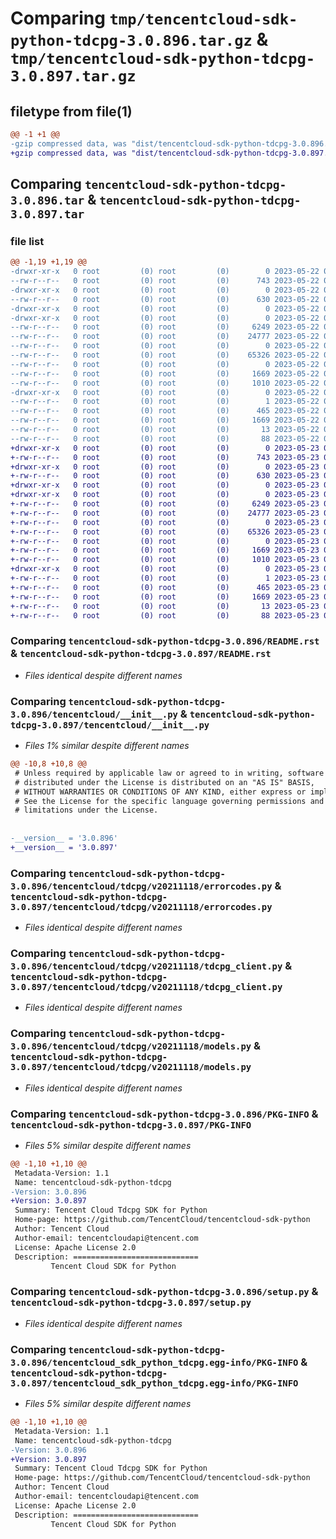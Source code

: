 # Comparing `tmp/tencentcloud-sdk-python-tdcpg-3.0.896.tar.gz` & `tmp/tencentcloud-sdk-python-tdcpg-3.0.897.tar.gz`

## filetype from file(1)

```diff
@@ -1 +1 @@
-gzip compressed data, was "dist/tencentcloud-sdk-python-tdcpg-3.0.896.tar", last modified: Mon May 22 00:33:49 2023, max compression
+gzip compressed data, was "dist/tencentcloud-sdk-python-tdcpg-3.0.897.tar", last modified: Tue May 23 02:32:39 2023, max compression
```

## Comparing `tencentcloud-sdk-python-tdcpg-3.0.896.tar` & `tencentcloud-sdk-python-tdcpg-3.0.897.tar`

### file list

```diff
@@ -1,19 +1,19 @@
-drwxr-xr-x   0 root         (0) root         (0)        0 2023-05-22 00:33:49.000000 tencentcloud-sdk-python-tdcpg-3.0.896/
--rw-r--r--   0 root         (0) root         (0)      743 2023-05-22 00:33:49.000000 tencentcloud-sdk-python-tdcpg-3.0.896/README.rst
-drwxr-xr-x   0 root         (0) root         (0)        0 2023-05-22 00:33:49.000000 tencentcloud-sdk-python-tdcpg-3.0.896/tencentcloud/
--rw-r--r--   0 root         (0) root         (0)      630 2023-05-22 00:33:49.000000 tencentcloud-sdk-python-tdcpg-3.0.896/tencentcloud/__init__.py
-drwxr-xr-x   0 root         (0) root         (0)        0 2023-05-22 00:33:49.000000 tencentcloud-sdk-python-tdcpg-3.0.896/tencentcloud/tdcpg/
-drwxr-xr-x   0 root         (0) root         (0)        0 2023-05-22 00:33:49.000000 tencentcloud-sdk-python-tdcpg-3.0.896/tencentcloud/tdcpg/v20211118/
--rw-r--r--   0 root         (0) root         (0)     6249 2023-05-22 00:33:49.000000 tencentcloud-sdk-python-tdcpg-3.0.896/tencentcloud/tdcpg/v20211118/errorcodes.py
--rw-r--r--   0 root         (0) root         (0)    24777 2023-05-22 00:33:49.000000 tencentcloud-sdk-python-tdcpg-3.0.896/tencentcloud/tdcpg/v20211118/tdcpg_client.py
--rw-r--r--   0 root         (0) root         (0)        0 2023-05-22 00:33:49.000000 tencentcloud-sdk-python-tdcpg-3.0.896/tencentcloud/tdcpg/v20211118/__init__.py
--rw-r--r--   0 root         (0) root         (0)    65326 2023-05-22 00:33:49.000000 tencentcloud-sdk-python-tdcpg-3.0.896/tencentcloud/tdcpg/v20211118/models.py
--rw-r--r--   0 root         (0) root         (0)        0 2023-05-22 00:33:49.000000 tencentcloud-sdk-python-tdcpg-3.0.896/tencentcloud/tdcpg/__init__.py
--rw-r--r--   0 root         (0) root         (0)     1669 2023-05-22 00:33:49.000000 tencentcloud-sdk-python-tdcpg-3.0.896/PKG-INFO
--rw-r--r--   0 root         (0) root         (0)     1010 2023-05-22 00:33:49.000000 tencentcloud-sdk-python-tdcpg-3.0.896/setup.py
-drwxr-xr-x   0 root         (0) root         (0)        0 2023-05-22 00:33:49.000000 tencentcloud-sdk-python-tdcpg-3.0.896/tencentcloud_sdk_python_tdcpg.egg-info/
--rw-r--r--   0 root         (0) root         (0)        1 2023-05-22 00:33:49.000000 tencentcloud-sdk-python-tdcpg-3.0.896/tencentcloud_sdk_python_tdcpg.egg-info/dependency_links.txt
--rw-r--r--   0 root         (0) root         (0)      465 2023-05-22 00:33:49.000000 tencentcloud-sdk-python-tdcpg-3.0.896/tencentcloud_sdk_python_tdcpg.egg-info/SOURCES.txt
--rw-r--r--   0 root         (0) root         (0)     1669 2023-05-22 00:33:49.000000 tencentcloud-sdk-python-tdcpg-3.0.896/tencentcloud_sdk_python_tdcpg.egg-info/PKG-INFO
--rw-r--r--   0 root         (0) root         (0)       13 2023-05-22 00:33:49.000000 tencentcloud-sdk-python-tdcpg-3.0.896/tencentcloud_sdk_python_tdcpg.egg-info/top_level.txt
--rw-r--r--   0 root         (0) root         (0)       88 2023-05-22 00:33:49.000000 tencentcloud-sdk-python-tdcpg-3.0.896/setup.cfg
+drwxr-xr-x   0 root         (0) root         (0)        0 2023-05-23 02:32:39.000000 tencentcloud-sdk-python-tdcpg-3.0.897/
+-rw-r--r--   0 root         (0) root         (0)      743 2023-05-23 02:32:39.000000 tencentcloud-sdk-python-tdcpg-3.0.897/README.rst
+drwxr-xr-x   0 root         (0) root         (0)        0 2023-05-23 02:32:39.000000 tencentcloud-sdk-python-tdcpg-3.0.897/tencentcloud/
+-rw-r--r--   0 root         (0) root         (0)      630 2023-05-23 02:32:39.000000 tencentcloud-sdk-python-tdcpg-3.0.897/tencentcloud/__init__.py
+drwxr-xr-x   0 root         (0) root         (0)        0 2023-05-23 02:32:39.000000 tencentcloud-sdk-python-tdcpg-3.0.897/tencentcloud/tdcpg/
+drwxr-xr-x   0 root         (0) root         (0)        0 2023-05-23 02:32:39.000000 tencentcloud-sdk-python-tdcpg-3.0.897/tencentcloud/tdcpg/v20211118/
+-rw-r--r--   0 root         (0) root         (0)     6249 2023-05-23 02:32:39.000000 tencentcloud-sdk-python-tdcpg-3.0.897/tencentcloud/tdcpg/v20211118/errorcodes.py
+-rw-r--r--   0 root         (0) root         (0)    24777 2023-05-23 02:32:39.000000 tencentcloud-sdk-python-tdcpg-3.0.897/tencentcloud/tdcpg/v20211118/tdcpg_client.py
+-rw-r--r--   0 root         (0) root         (0)        0 2023-05-23 02:32:39.000000 tencentcloud-sdk-python-tdcpg-3.0.897/tencentcloud/tdcpg/v20211118/__init__.py
+-rw-r--r--   0 root         (0) root         (0)    65326 2023-05-23 02:32:39.000000 tencentcloud-sdk-python-tdcpg-3.0.897/tencentcloud/tdcpg/v20211118/models.py
+-rw-r--r--   0 root         (0) root         (0)        0 2023-05-23 02:32:39.000000 tencentcloud-sdk-python-tdcpg-3.0.897/tencentcloud/tdcpg/__init__.py
+-rw-r--r--   0 root         (0) root         (0)     1669 2023-05-23 02:32:39.000000 tencentcloud-sdk-python-tdcpg-3.0.897/PKG-INFO
+-rw-r--r--   0 root         (0) root         (0)     1010 2023-05-23 02:32:39.000000 tencentcloud-sdk-python-tdcpg-3.0.897/setup.py
+drwxr-xr-x   0 root         (0) root         (0)        0 2023-05-23 02:32:39.000000 tencentcloud-sdk-python-tdcpg-3.0.897/tencentcloud_sdk_python_tdcpg.egg-info/
+-rw-r--r--   0 root         (0) root         (0)        1 2023-05-23 02:32:39.000000 tencentcloud-sdk-python-tdcpg-3.0.897/tencentcloud_sdk_python_tdcpg.egg-info/dependency_links.txt
+-rw-r--r--   0 root         (0) root         (0)      465 2023-05-23 02:32:39.000000 tencentcloud-sdk-python-tdcpg-3.0.897/tencentcloud_sdk_python_tdcpg.egg-info/SOURCES.txt
+-rw-r--r--   0 root         (0) root         (0)     1669 2023-05-23 02:32:39.000000 tencentcloud-sdk-python-tdcpg-3.0.897/tencentcloud_sdk_python_tdcpg.egg-info/PKG-INFO
+-rw-r--r--   0 root         (0) root         (0)       13 2023-05-23 02:32:39.000000 tencentcloud-sdk-python-tdcpg-3.0.897/tencentcloud_sdk_python_tdcpg.egg-info/top_level.txt
+-rw-r--r--   0 root         (0) root         (0)       88 2023-05-23 02:32:39.000000 tencentcloud-sdk-python-tdcpg-3.0.897/setup.cfg
```

### Comparing `tencentcloud-sdk-python-tdcpg-3.0.896/README.rst` & `tencentcloud-sdk-python-tdcpg-3.0.897/README.rst`

 * *Files identical despite different names*

### Comparing `tencentcloud-sdk-python-tdcpg-3.0.896/tencentcloud/__init__.py` & `tencentcloud-sdk-python-tdcpg-3.0.897/tencentcloud/__init__.py`

 * *Files 1% similar despite different names*

```diff
@@ -10,8 +10,8 @@
 # Unless required by applicable law or agreed to in writing, software
 # distributed under the License is distributed on an "AS IS" BASIS,
 # WITHOUT WARRANTIES OR CONDITIONS OF ANY KIND, either express or implied.
 # See the License for the specific language governing permissions and
 # limitations under the License.
 
 
-__version__ = '3.0.896'
+__version__ = '3.0.897'
```

### Comparing `tencentcloud-sdk-python-tdcpg-3.0.896/tencentcloud/tdcpg/v20211118/errorcodes.py` & `tencentcloud-sdk-python-tdcpg-3.0.897/tencentcloud/tdcpg/v20211118/errorcodes.py`

 * *Files identical despite different names*

### Comparing `tencentcloud-sdk-python-tdcpg-3.0.896/tencentcloud/tdcpg/v20211118/tdcpg_client.py` & `tencentcloud-sdk-python-tdcpg-3.0.897/tencentcloud/tdcpg/v20211118/tdcpg_client.py`

 * *Files identical despite different names*

### Comparing `tencentcloud-sdk-python-tdcpg-3.0.896/tencentcloud/tdcpg/v20211118/models.py` & `tencentcloud-sdk-python-tdcpg-3.0.897/tencentcloud/tdcpg/v20211118/models.py`

 * *Files identical despite different names*

### Comparing `tencentcloud-sdk-python-tdcpg-3.0.896/PKG-INFO` & `tencentcloud-sdk-python-tdcpg-3.0.897/PKG-INFO`

 * *Files 5% similar despite different names*

```diff
@@ -1,10 +1,10 @@
 Metadata-Version: 1.1
 Name: tencentcloud-sdk-python-tdcpg
-Version: 3.0.896
+Version: 3.0.897
 Summary: Tencent Cloud Tdcpg SDK for Python
 Home-page: https://github.com/TencentCloud/tencentcloud-sdk-python
 Author: Tencent Cloud
 Author-email: tencentcloudapi@tencent.com
 License: Apache License 2.0
 Description: ============================
         Tencent Cloud SDK for Python
```

### Comparing `tencentcloud-sdk-python-tdcpg-3.0.896/setup.py` & `tencentcloud-sdk-python-tdcpg-3.0.897/setup.py`

 * *Files identical despite different names*

### Comparing `tencentcloud-sdk-python-tdcpg-3.0.896/tencentcloud_sdk_python_tdcpg.egg-info/PKG-INFO` & `tencentcloud-sdk-python-tdcpg-3.0.897/tencentcloud_sdk_python_tdcpg.egg-info/PKG-INFO`

 * *Files 5% similar despite different names*

```diff
@@ -1,10 +1,10 @@
 Metadata-Version: 1.1
 Name: tencentcloud-sdk-python-tdcpg
-Version: 3.0.896
+Version: 3.0.897
 Summary: Tencent Cloud Tdcpg SDK for Python
 Home-page: https://github.com/TencentCloud/tencentcloud-sdk-python
 Author: Tencent Cloud
 Author-email: tencentcloudapi@tencent.com
 License: Apache License 2.0
 Description: ============================
         Tencent Cloud SDK for Python
```

